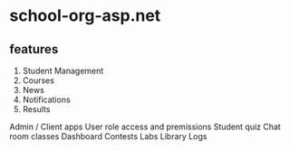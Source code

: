 # school-org-asp.net

## features

1. Student Management
2. Courses
3. News
4. Notifications
5. Results

Admin / Client apps
User role access and premissions
Student quiz
Chat room classes
Dashboard
Contests
Labs
Library
Logs
